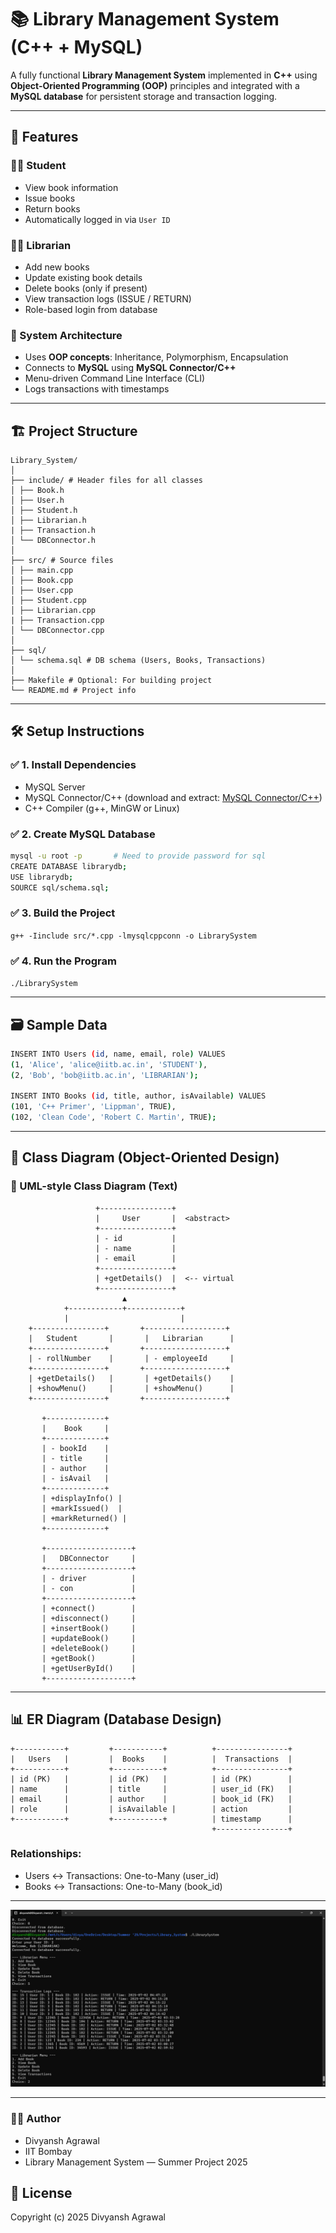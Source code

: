 # 📚 Library Management System (C++ + MySQL)

A fully functional **Library Management System** implemented in **C++** using **Object-Oriented Programming (OOP)** principles and integrated with a **MySQL database** for persistent storage and transaction logging.

---

## 🚀 Features

### 🧑‍🎓 Student
- View book information
- Issue books
- Return books
- Automatically logged in via `User ID`

### 🧑‍💼 Librarian
- Add new books
- Update existing book details
- Delete books (only if present)
- View transaction logs (ISSUE / RETURN)
- Role-based login from database

### 🧠 System Architecture
- Uses **OOP concepts**: Inheritance, Polymorphism, Encapsulation
- Connects to **MySQL** using **MySQL Connector/C++**
- Menu-driven Command Line Interface (CLI)
- Logs transactions with timestamps

---

## 🏗️ Project Structure

    Library_System/
    │
    ├── include/ # Header files for all classes
    │ ├── Book.h
    │ ├── User.h
    │ ├── Student.h
    │ ├── Librarian.h
    | ├── Transaction.h
    │ └── DBConnector.h
    │ 
    ├── src/ # Source files
    │ ├── main.cpp
    │ ├── Book.cpp
    │ ├── User.cpp
    │ ├── Student.cpp
    │ ├── Librarian.cpp
    | ├── Transaction.cpp
    │ └── DBConnector.cpp
    │
    ├── sql/
    │ └── schema.sql # DB schema (Users, Books, Transactions)
    │
    ├── Makefile # Optional: For building project
    └── README.md # Project info


---

## 🛠️ Setup Instructions

### ✅ 1. Install Dependencies
- MySQL Server
- MySQL Connector/C++ (download and extract: [MySQL Connector/C++](https://dev.mysql.com/downloads/connector/cpp/))
- C++ Compiler (g++, MinGW or Linux)

### ✅ 2. Create MySQL Database

```bash
mysql -u root -p       # Need to provide password for sql
CREATE DATABASE librarydb;
USE librarydb;
SOURCE sql/schema.sql;
```

### ✅ 3. Build the Project
`g++ -Iinclude src/*.cpp -lmysqlcppconn -o LibrarySystem`

### ✅ 4. Run the Program
`./LibrarySystem`


---

## 🗃️ Sample Data

```bash
INSERT INTO Users (id, name, email, role) VALUES
(1, 'Alice', 'alice@iitb.ac.in', 'STUDENT'),
(2, 'Bob', 'bob@iitb.ac.in', 'LIBRARIAN');

INSERT INTO Books (id, title, author, isAvailable) VALUES
(101, 'C++ Primer', 'Lippman', TRUE),
(102, 'Clean Code', 'Robert C. Martin', TRUE);
```

---

## 🧱 Class Diagram (Object-Oriented Design)
### 📄 UML-style Class Diagram (Text)

                       +----------------+
                       |     User       |  <abstract>
                       +----------------+
                       | - id           |
                       | - name         |
                       | - email        |
                       +----------------+
                       | +getDetails()  |  <-- virtual
                       +----------------+
                             ▲
                +------------+------------+
                |                         |
        +----------------+       +------------------+
        |   Student       |       |   Librarian      |
        +----------------+       +------------------+
        | - rollNumber    |       | - employeeId     |
        +----------------+       +------------------+
        | +getDetails()   |       | +getDetails()    |
        | +showMenu()     |       | +showMenu()      |
        +----------------+       +------------------+

           +-------------+
           |    Book     |
           +-------------+
           | - bookId    |
           | - title     |
           | - author    |
           | - isAvail   |
           +-------------+
           | +displayInfo() |
           | +markIssued()  |
           | +markReturned() |
           +-------------+

           +-------------------+
           |   DBConnector     |
           +-------------------+
           | - driver          |
           | - con             |
           +-------------------+
           | +connect()        |
           | +disconnect()     |
           | +insertBook()     |
           | +updateBook()     |
           | +deleteBook()     |
           | +getBook()        |
           | +getUserById()    |
           +-------------------+


---

## 📊 ER Diagram (Database Design)

    +-----------+         +-----------+          +----------------+
    |   Users   |         |  Books    |          |  Transactions  |
    +-----------+         +-----------+          +----------------+
    | id (PK)   |         | id (PK)   |          | id (PK)        |
    | name      |         | title     |          | user_id (FK)   |
    | email     |         | author    |          | book_id (FK)   |
    | role      |         | isAvailable |        | action         |
    +-----------+         +-----------+          | timestamp      |
                                                 +----------------+

### Relationships:
 - Users ↔ Transactions: One-to-Many (user_id)
 - Books ↔ Transactions: One-to-Many (book_id)


---

![Example Outputs](image.png)


---

### 👨‍💻 Author
- Divyansh Agrawal
- IIT Bombay
- Library Management System — Summer Project 2025

## 📌 License   
Copyright (c) 2025 Divyansh Agrawal
